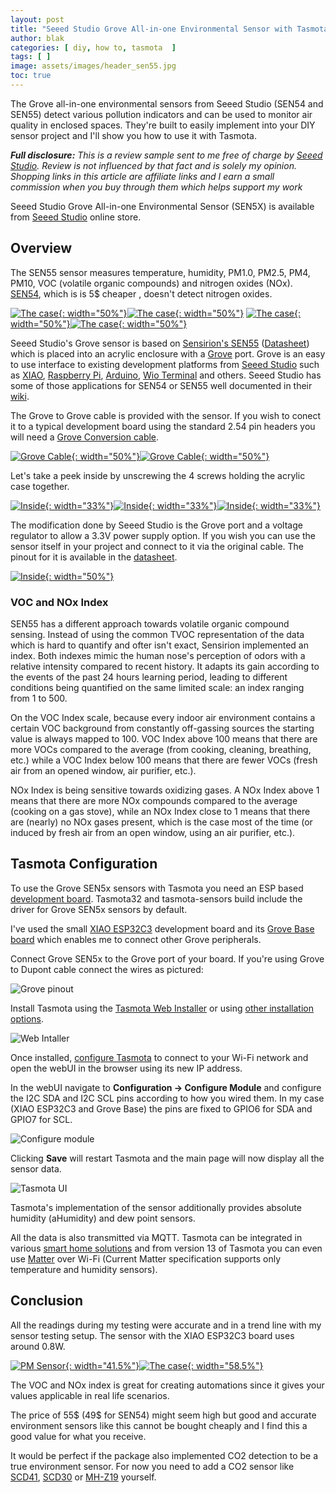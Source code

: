 ```yaml
---
layout: post
title: "Seeed Studio Grove All-in-one Environmental Sensor with Tasmota"
author: blak
categories: [ diy, how to, tasmota  ]
tags: [ ]
image: assets/images/header_sen55.jpg
toc: true
---
```


The Grove all-in-one environmental sensors from Seeed Studio (SEN54 and SEN55) detect various pollution indicators and can be used to monitor air quality in enclosed spaces. They're built to easily implement into your DIY sensor project and I'll show you how to use it with Tasmota.

_**Full disclosure:** This is a review sample sent to me free of charge by [Seeed Studio](https://www.seeedstudio.com/?sensecap_affiliate=jo7uUTK&referring_service=blog). Review is not influenced by that fact and is solely my opinion. Shopping links in this article are affiliate links and I earn a small commission when you buy through them which helps support my work_

Seeed Studio Grove All-in-one Environmental Sensor (SEN5X) is available from [Seeed Studio](https://www.seeedstudio.com/Grove-All-in-one-Environmental-Sensor-SEN55-p-5373.html?sensecap_affiliate=jo7uUTK&referring_service=blog) online store.

## Overview

The SEN55 sensor measures temperature, humidity, PM1.0, PM2.5, PM4, PM10, VOC (volatile organic compounds) and nitrogen oxides (NOx). [SEN54](https://www.seeedstudio.com/Grove-All-in-one-Environmental-Sensor-SEN54-p-5374.html?sensecap_affiliate=jo7uUTK&referring_service=blog), which is is 5$ cheaper , doesn't detect nitrogen oxides.

[![The case](/assets/images/sen55/case1.jpg){: width="50%"}](/assets/images/sen55/case1.jpg)[![The case](/assets/images/sen55/case2.jpg){: width="50%"}](/assets/images/sen55/case2.jpg)
[![The case](/assets/images/sen55/case3.jpg){: width="50%"}](/assets/images/sen55/case3.jpg)[![The case](/assets/images/sen55/case4.jpg){: width="50%"}](/assets/images/sen55/case4.jpg)

Seeed Studio's Grove sensor is based on [Sensirion's SEN55](https://www.sensirion.com/products/catalog/SEN55) ([Datasheet](https://www.sensirion.com/media/documents/6791EFA0/62A1F68F/Sensirion_Datasheet_Environmental_Node_SEN5x.pdf)) which is placed into an acrylic enclosure with a [Grove](https://wiki.seeedstudio.com/Grove_System/) port. Grove is an easy to use interface to existing development platforms from [Seeed Studio](https://www.seeedstudio.com/category/Grove-c-1003.html?sensecap_affiliate=jo7uUTK&referring_service=blog) such as [XIAO](https://www.seeedstudio.com/xiao-series-page?sensecap_affiliate=jo7uUTK&referring_service=blog), [Raspberry Pi](https://www.seeedstudio.com/Grove-Base-Hat-for-Raspberry-Pi.html?sensecap_affiliate=jo7uUTK&referring_service=blog), [Arduino](https://www.seeedstudio.com/https://www.seeedstudio.com/Seeeduino-V4-2-p-2517.html?sensecap_affiliate=jo7uUTK&referring_service=blog), [Wio Terminal](https://www.seeedstudio.com/Wio-Terminal-p-4509.html?sensecap_affiliate=jo7uUTK&referring_service=blog) and others. Seeed Studio has some of those applications for SEN54 or SEN55 well documented in their [wiki](https://wiki.seeedstudio.com/Grove_SEN5X_All_in_One/).

The Grove to Grove cable is provided with the sensor. If you wish to conect it to a typical development board using the standard 2.54 pin headers you will need a [Grove Conversion cable](https://www.seeedstudio.com/Grove-4-pin-Female-Jumper-to-Grove-4-pin-Conversion-Cable-5-PCs-per-PAck.html?sensecap_affiliate=jo7uUTK&referring_service=blog). 

[![Grove Cable](/assets/images/sen55/grovecable.jpg){: width="50%"}](/assets/images/sen55/grovecable.jpg)[![Grove Cable](/assets/images/sen55/grovecable2.jpg){: width="50%"}](/assets/images/sen55/grovecable2.jpg)

Let's take a peek inside by unscrewing the 4 screws holding the acrylic case together.

[![Inside](/assets/images/sen55/inside1.jpg){: width="33%"}](/assets/images/sen55/inside1.jpg)[![Inside](/assets/images/sen55/inside2.jpg){: width="33%"}](/assets/images/sen55/inside2.jpg)[![Inside](/assets/images/sen55/inside3.jpg){: width="33%"}](/assets/images/sen55/inside3.jpg)

The modification done by Seeed Studio is the Grove port and a voltage regulator to allow a 3.3V power supply option. If you wish you can use the sensor itself in your project and connect to it via the original cable. The pinout for it is available in the [datasheet](https://www.sensirion.com/media/documents/6791EFA0/62A1F68F/Sensirion_Datasheet_Environmental_Node_SEN5x.pdf). 

[![Inside](/assets/images/sen55/inside4.jpg){: width="50%"}](/assets/images/sen55/inside4.jpg)

### VOC and NOx Index

SEN55 has a different approach towards volatile organic compound sensing. Instead of using the common TVOC representation of the data which is hard to quantify and ofter isn't exact, Sensirion implemented an index. Both indexes mimic the human nose's perception of odors with a relative intensity compared to recent history. It adapts its gain according to the events of the past 24 hours learning period, leading to different conditions being quantified on the same limited scale: an index ranging from 1 to 500. 

On the VOC Index scale, because every indoor air environment contains a certain VOC background from constantly off-gassing sources the starting value is always mapped to 100. VOC Index above 100 means that there are more VOCs compared to the average (from cooking, cleaning, breathing, etc.) while a VOC Index below 100 means that there are fewer VOCs (fresh air from an opened window, air purifier, etc.).

NOx Index is being sensitive towards oxidizing gases. A NOx Index above 1 means that there are more NOx compounds compared to the average (cooking on a gas stove), while an NOx Index close to 1 means that there are (nearly) no NOx gases present, which is the case most of the time (or induced by fresh air from an open window, using an air purifier, etc.).

## Tasmota Configuration

To use the Grove SEN5x sensors with Tasmota you need an ESP based [development board](https://templates.blakadder.com/diy.html#development%20board). Tasmota32 and tasmota-sensors build include the driver for Grove SEN5x sensors by default.

I've used the small [XIAO ESP32C3](https://www.seeedstudio.com/Seeed-XIAO-ESP32C3-p-5431.html?sensecap_affiliate=jo7uUTK&referring_service=blog) development board and its [Grove Base board](https://www.seeedstudio.com/Grove-Shield-for-Seeeduino-XIAO-p-4621.html?sensecap_affiliate=jo7uUTK&referring_service=blog) which enables me to connect other Grove peripherals.

Connect Grove SEN5x to the Grove port of your board. If you're using Grove to Dupont cable connect the wires as pictured:

![Grove pinout](/assets/images/sen55/grove_pinout.jpg)

Install Tasmota using the [Tasmota Web Installer](https://tasmota.github.io/install/) or using [other installation options](https://tasmota.github.io/docs/Getting-Started/#flashing).

![Web Intaller](/assets/images/sen55/web_installer.jpg)

Once installed, [configure Tasmota](https://tasmota.github.io/docs/Getting-Started/#initial-configuration) to connect to your Wi-Fi network and open the webUI in the browser using its new IP address.

In the webUI navigate to **Configuration -> Configure Module** and configure the I2C SDA and I2C SCL pins according to how you wired them. In my case (XIAO ESP32C3 and Grove Base) the pins are fixed to GPIO6 for SDA and GPIO7 for SCL.

![Configure module](/assets/images/sen55/module_config.jpg)

Clicking **Save** will restart Tasmota and the main page will now display all the sensor data.

![Tasmota UI](/assets/images/sen55/tasmota_ui.jpg)

Tasmota's implementation of the sensor additionally provides absolute humidity (aHumidity) and dew point sensors.

All the data is also transmitted via MQTT. Tasmota can be integrated in various [smart home solutions](https://tasmota.github.io/docs/Integrations/) and from version 13 of Tasmota you can even use [Matter](https://tasmota.github.io/docs/Matter/) over Wi-Fi (Current Matter specification supports only temperature and humidity sensors).

## Conclusion

All the readings during my testing were accurate and in a trend line with my sensor testing setup. The sensor with the XIAO ESP32C3 board uses around 0.8W.

[![PM Sensor](/assets/images/sen55/pm_sensor.jpg){: width="41.5%"}](/assets/images/sen55/pm_sensor.jpg)[![The case](/assets/images/sen55/th_sensor.jpg){: width="58.5%"}](/assets/images/sen55/th_sensor.jpg)

The VOC and NOx index is great for creating automations since it gives your values applicable in real life scenarios.

The price of 55$ (49$ for SEN54) might seem high but good and accurate environment sensors like this cannot be bought cheaply and I find this a good value for what you receive.

It would be perfect if the package also implemented CO2 detection to be a true environment sensor. For now you need to add a CO2 sensor like [SCD41](https://www.seeedstudio.com/Grove-CO2-Temperature-Humidity-Sensor-SCD41-p-5025.html?sensecap_affiliate=jo7uUTK&referring_service=blog), [SCD30](https://www.seeedstudio.com/Grove-CO2-Temperature-Humidity-Sensor-SCD30-p-2911.html?sensecap_affiliate=jo7uUTK&referring_service=link) or [MH-Z19](https://www.aliexpress.com/item/1005003727471729.html?aff_fcid=454aca992b6d4387823f0cb8c724a6e4-1688322885581-03850-_DeL9zjx&tt=CPS_NORMAL&aff_fsk=_DeL9zjx&aff_platform=shareComponent-detail&sk=_DeL9zjx&aff_trace_key=454aca992b6d4387823f0cb8c724a6e4-1688322885581-03850-_DeL9zjx&terminal_id=3f8c776975fd455ba956809c02d71a91&afSmartRedirect=y) yourself.